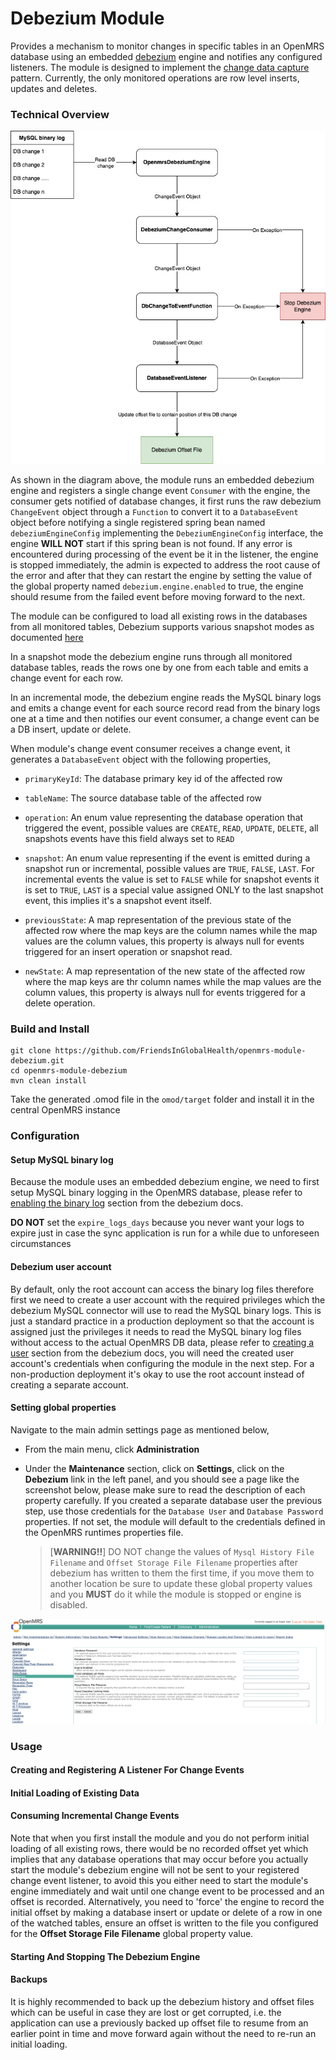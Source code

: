 # Debezium Module
Provides a mechanism to monitor changes in specific tables in an OpenMRS database using an embedded [debezium](https://debezium.io/) engine 
and notifies any configured listeners. The module is designed to implement the [change data capture](https://en.wikipedia.org/wiki/Change_data_capture) pattern. 
Currently, the only monitored operations are row level inserts, updates and deletes.

### Technical Overview
![#](docs/debezium_module.jpg)

As shown in the diagram above, the module runs an embedded debezium engine and registers a single change event `Consumer` 
with the engine, the consumer gets notified of database changes, it first runs the raw debezium `ChangeEvent` object 
through a `Function` to convert it to a `DatabaseEvent` object before notifying a single registered spring bean named 
`debeziumEngineConfig` implementing the `DebeziumEngineConfig` interface, the engine **WILL NOT** start if this spring 
bean is not found. If any error is encountered during processing of the event be it in the listener, the engine is 
stopped immediately, the admin is expected to address the root cause of the error and after that they can restart the 
engine by setting the value of the global property named `debezium.engine.enabled` to true, the engine should resume 
from the failed event before moving forward to the next. 

The module can be configured to load all existing rows in the databases from all monitored tables, Debezium supports 
various snapshot modes as documented [here](https://debezium.io/documentation/reference/1.6/connectors/mysql.html#mysql-property-snapshot-mode)

In a snapshot mode the debezium engine runs through all monitored database tables, reads the rows one by one from each 
table and emits a change event for each row.

In an incremental mode, the debezium engine reads the MySQL binary logs and emits a change event for each source record 
read from the binary logs one at a time and then notifies our event consumer, a change event can be a DB insert, update 
or delete.

When module's change event consumer receives a change event, it generates a `DatabaseEvent` object with the following 
properties,

* `primaryKeyId`: The database primary key id of the affected row

* `tableName`: The source database table of the affected row

* `operation`: An enum value representing the database operation that triggered the event, possible values are `CREATE`, 
  `READ`, `UPDATE`, `DELETE`, all snapshots events have this field always set to `READ`

* `snapshot`: An enum value representing if the event is emitted during a snapshot run or incremental, possible values 
  are `TRUE`, `FALSE`, `LAST`. For incremental events the value is set to `FALSE` while for snapshot events it is set to 
  `TRUE`, `LAST` is a special value assigned ONLY to the last snapshot event, this implies it's a snapshot event itself.

* `previousState`: A map representation of the previous state of the affected row where the map keys are the column names 
  while the map values are the column values, this property is always null for events triggered for an insert operation 
  or snapshot read. 

* `newState`: A map representation of the new state of the affected row where the map keys are thr column names
  while the map values are the column values, this property is always null for events triggered for a delete operation.

### Build and Install
```
git clone https://github.com/FriendsInGlobalHealth/openmrs-module-debezium.git
cd openmrs-module-debezium
mvn clean install
```
Take the generated .omod file in the `omod/target` folder and install it in the central OpenMRS instance

### Configuration

#### Setup MySQL binary log
Because the module uses an embedded debezium engine, we need to first setup MySQL binary logging in
the OpenMRS database, please refer to [enabling the binary log](https://debezium.io/documentation/reference/connectors/mysql.html#enable-mysql-binlog)
section from the debezium docs.

**DO NOT** set the `expire_logs_days` because you never want your logs to expire just in case the sync application is
run for a while due to unforeseen circumstances

#### Debezium user account
By default, only the root account can access the binary log files therefore first we need to create a user account with 
the required privileges which the debezium MySQL connector will use to read the MySQL binary logs. This is just a standard 
practice in a production deployment so that the account is assigned just the privileges it needs to read the MySQL 
binary log files without access to the actual OpenMRS DB data, please refer to [creating a user](https://debezium.io/documentation/reference/connectors/mysql.html#mysql-creating-user) 
section from the debezium docs, you will need the created user account's credentials when configuring the module in the 
next step. For a non-production deployment it's okay to use the root account instead of creating a separate account.

#### Setting global properties
Navigate to the main admin settings page as mentioned below, 
* From the main menu, click **Administration**
* Under the **Maintenance** section, click on **Settings**, click on the **Debezium** link in the left panel, and you 
  should see a page like the screenshot below, please make sure to read the description of each property carefully. 
  If you created a separate database user the previous step, use those credentials for the `Database User` and `Database
  Password` properties. If not set, the module will default to the credentials defined in the OpenMRS runtimes 
  properties file.
  
  >[**WARNING!!**] DO NOT change the values of `Mysql History File Filename` and `Offset Storage File Filename` properties 
  >after debezium has written to them the first time, if you move them to another location be sure to update these global
  >property values and you **MUST** do it while the module is stopped or engine is disabled.


![Module Settings](docs/settings_screenshot.png)

### Usage

#### Creating and Registering A Listener For Change Events

#### Initial Loading of Existing Data

#### Consuming Incremental Change Events
Note that when you first install the module and you do not perform initial loading of all existing rows, there would be 
no recorded offset yet which implies that any database operations that may occur before you actually start the module's 
debezium engine will not be sent to your registered change event listener, to avoid this you either need to start the 
module's engine immediately and wait until one change event to be processed and an offset is recorded. Alternatively, 
you need to 'force' the engine to record the initial offset by making a database insert or update or delete of a row in 
one of the watched tables, ensure an offset is written to the file you configured for the **Offset Storage File Filename** 
global property value.

#### Starting And Stopping The Debezium Engine

#### Backups
It is highly recommended to back up the debezium history and offset files which can be useful in case they are lost or 
get corrupted, i.e. the application can use a previously backed up offset file to resume from an earlier point in time 
and move forward again without the need to re-run an initial loading.



